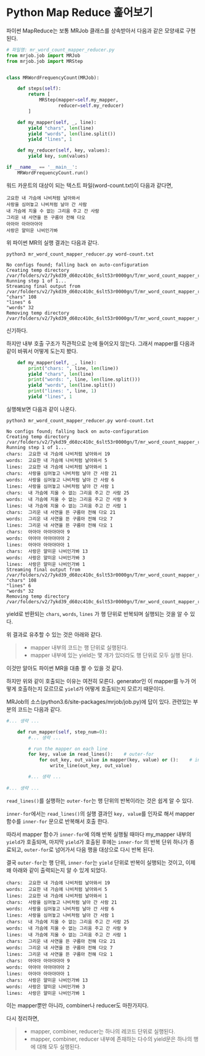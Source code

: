 # Python Map Reduce 훑어보기

파이썬 MapReduce는 보통 MRJob 클래스를 상속받아서 다음과 같은 모양새로 구현된다.

```python
# 파일명: mr_word_count_mapper_reducer.py
from mrjob.job import MRJob
from mrjob.job import MRStep


class MRWordFrequencyCount(MRJob):

    def steps(self):
        return [
            MRStep(mapper=self.my_mapper,
                   reducer=self.my_reducer)
        ]

    def my_mapper(self, _, line):
        yield "chars", len(line)
        yield "words", len(line.split())
        yield "lines", 1

    def my_reducer(self, key, values):
        yield key, sum(values)

if __name__ == '__main__':
    MRWordFrequencyCount.run()
```

워드 카운트의 대상이 되는 텍스트 파일(word-count.txt)이 다음과 같다면,

```
고요한 내 가슴에 나비처럼 날아와서
사랑을 심어놓고 나비처럼 날아 간 사람
내 가슴에 지울 수 없는 그리움 주고 간 사람
그리운 내 사연을 뜬 구름아 전해 다오
아아아 아아아아아
사랑은 얄미운 나비인가봐
```

위 파이썬 MR의 실행 결과는 다음과 같다.

```
python3 mr_word_count_mapper_reducer.py word-count.txt

No configs found; falling back on auto-configuration
Creating temp directory /var/folders/v2/7ykd39_d60zc410c_6slt53r0000gn/T/mr_word_count_mapper_reducer.1003604.20170628.022753.626414
Running step 1 of 1...
Streaming final output from /var/folders/v2/7ykd39_d60zc410c_6slt53r0000gn/T/mr_word_count_mapper_reducer.1003604.20170628.022753.626414/output...
"chars"	108
"lines"	6
"words"	32
Removing temp directory /var/folders/v2/7ykd39_d60zc410c_6slt53r0000gn/T/mr_word_count_mapper_reducer.1003604.20170628.022753.626414...
```

신기하다. 

하지만 내부 호출 구조가 직관적으로 눈에 들어오지 않는다. 그래서 mapper를 다음과 같이 바꿔서 어떻게 도는지 봤다.

```python
    def my_mapper(self, _, line):
        print("chars: ", line, len(line))
        yield "chars", len(line)
        print("words: ", line, len(line.split()))
        yield "words", len(line.split())
        print("lines: ", line, 1)
        yield "lines", 1
```

실행해보면 다음과 같이 나온다.

```
python3 mr_word_count_mapper_reducer.py word-count.txt

No configs found; falling back on auto-configuration
Creating temp directory /var/folders/v2/7ykd39_d60zc410c_6slt53r0000gn/T/mr_word_count_mapper_reducer.1003604.20170628.023054.864351
Running step 1 of 1...
chars:  고요한 내 가슴에 나비처럼 날아와서 19
words:  고요한 내 가슴에 나비처럼 날아와서 5
lines:  고요한 내 가슴에 나비처럼 날아와서 1
chars:  사랑을 심어놓고 나비처럼 날아 간 사람 21
words:  사랑을 심어놓고 나비처럼 날아 간 사람 6
lines:  사랑을 심어놓고 나비처럼 날아 간 사람 1
chars:  내 가슴에 지울 수 없는 그리움 주고 간 사람 25
words:  내 가슴에 지울 수 없는 그리움 주고 간 사람 9
lines:  내 가슴에 지울 수 없는 그리움 주고 간 사람 1
chars:  그리운 내 사연을 뜬 구름아 전해 다오 21
words:  그리운 내 사연을 뜬 구름아 전해 다오 7
lines:  그리운 내 사연을 뜬 구름아 전해 다오 1
chars:  아아아 아아아아아 9
words:  아아아 아아아아아 2
lines:  아아아 아아아아아 1
chars:  사랑은 얄미운 나비인가봐 13
words:  사랑은 얄미운 나비인가봐 3
lines:  사랑은 얄미운 나비인가봐 1
Streaming final output from /var/folders/v2/7ykd39_d60zc410c_6slt53r0000gn/T/mr_word_count_mapper_reducer.1003604.20170628.023054.864351/output...
"chars"	108
"lines"	6
"words"	32
Removing temp directory /var/folders/v2/7ykd39_d60zc410c_6slt53r0000gn/T/mr_word_count_mapper_reducer.1003604.20170628.023054.864351...
```

yield로 반환되는 `chars`, `words`, `lines` 가 행 단위로 반복되며 실행되는 것을 알 수 있다.

위 결과로 유추할 수 있는 것은 아래와 같다.

>- mapper 내부의 코드는 행 단위로 실행된다.
>- mapper 내부에 있는 yield는 몇 개가 있더라도 행 단위로 모두 실행 된다.

이것만 알아도 파이썬 MR을 대충 짤 수 있을 것 같다.

하지만 위와 같이 호출되는 이유는 여전히 모른다. generator인 이 mapper를 누가 어떻게 호출하는지 모르므로 `yield`가 어떻게 호출되는지 모르기 때문이다.

MRJob의 소스(python3.6/site-packages/mrjob/job.py)에 답이 있다. 관련있는 부분의 코드는 다음과 같다.

```python
#... 생략 ...

    def run_mapper(self, step_num=0):
        #... 생략 ...

        # run the mapper on each line
        for key, value in read_lines():    # outer-for
            for out_key, out_value in mapper(key, value) or ():    # inner-for
                write_line(out_key, out_value)

        #... 생략 ...
        
#... 생략 ...

```

`read_lines()`를 실행하는 `outer-for`는 행 단위의 반복이라는 것은 쉽게 알 수 있다.

`inner-for`에서는 `read_lines()`의 실행 결과인 `key, value`를 인자로 해서 mapper 함수를 `inner-for` 문으로 반복해서 호출 한다. 

따라서 mapper 함수가 `inner-for`에 의해 반복 실행될 때마다 my_mapper 내부의 `yield`가 호출되며, 마지막 `yield`가 호출된 후에는 `inner-for` 의 반복 단위 하나가 종료되고, `outer-for`로 넘어가서 다음 행을 대상으로 다시 반복 된다.

결국 `outer-for`는 행 단위, `inner-for`는 `yield` 단위로 반복이 실행되는 것이고, 이제 왜 아래와 같이 출력되는지 알 수 있게 되었다.

```
chars:  고요한 내 가슴에 나비처럼 날아와서 19
words:  고요한 내 가슴에 나비처럼 날아와서 5
lines:  고요한 내 가슴에 나비처럼 날아와서 1
chars:  사랑을 심어놓고 나비처럼 날아 간 사람 21
words:  사랑을 심어놓고 나비처럼 날아 간 사람 6
lines:  사랑을 심어놓고 나비처럼 날아 간 사람 1
chars:  내 가슴에 지울 수 없는 그리움 주고 간 사람 25
words:  내 가슴에 지울 수 없는 그리움 주고 간 사람 9
lines:  내 가슴에 지울 수 없는 그리움 주고 간 사람 1
chars:  그리운 내 사연을 뜬 구름아 전해 다오 21
words:  그리운 내 사연을 뜬 구름아 전해 다오 7
lines:  그리운 내 사연을 뜬 구름아 전해 다오 1
chars:  아아아 아아아아아 9
words:  아아아 아아아아아 2
lines:  아아아 아아아아아 1
chars:  사랑은 얄미운 나비인가봐 13
words:  사랑은 얄미운 나비인가봐 3
lines:  사랑은 얄미운 나비인가봐 1
```

이는 mapper뿐만 아니라, combiner나 reducer도 마찬가지다.

다시 정리하면,

>- mapper, combiner, reducer는 하나의 레코드 단위로 실행된다.
>- mapper, combiner, reducer 내부에 존재하는 다수의 yield문은 하나의 행에 대해 모두 실행된다.
